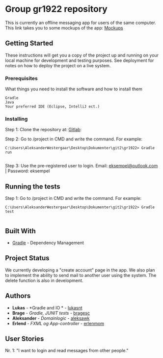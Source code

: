 # Group gr1922 repository 

This is currently an offline messaging app for users of the same computer. 
This link takes you to some mockups of the app: [Mockups](https://gitlab.stud.idi.ntnu.no/it1901/gr1922/gr1922/tree/master/project/Illustrations)

## Getting Started

These instructions will get you a copy of the project up and running on your local machine for development and testing purposes. See deployment for notes on how to deploy the project on a live system.

### Prerequisites

What things you need to install the software and how to install them

```
Gradle
Java
Your preferred IDE (Eclipse, IntelliJ ect.)

```

### Installing

Step 1: Clone the repository at: [Gitlab](https://gitlab.stud.idi.ntnu.no/it1901/gr1922/gr1922.git):
		
Step 2: Go to /project in CMD and write the command. For example:
``` 
C:\Users\AleksanderWestergaar\Desktop\Dokumenter\git2\gr1922> Gradle run 
 
```
Step 3: Use the pre-registered user to login. Email: eksempel@outlook.com | Password: eksempel


## Running the tests

Step 1: Go to /project in CMD and write the command. For example:
``` 
C:\Users\AleksanderWestergaar\Desktop\Dokumenter\git2\gr1922> Gradle test 
 
```

## Built With

* [Gradle](https://docs.gradle.org/current/userguide/userguide.html) - Dependency Management

## Project Status

We currently developing a "create account" page in the app.
We also plan to implement the ability to send mail to another user using the system. 
The delete function is also in development. 


## Authors

* **Lukas** - *Gradle and IO  * - [lukasnt](https://gitlab.stud.idi.ntnu.no/lukasnt)
* **Brage** - *Gradle, JUNIT tests* - [bragesc](https://gitlab.stud.idi.ntnu.no/bragesc)
* **Aleksander** - *Domainlogic* - [aleksawk](https://gitlab.stud.idi.ntnu.no/aleksawk)
* **Erlend** - *FXML og App-controller* - [erlenmom](https://gitlab.stud.idi.ntnu.no/erlenmom)

## User Stories 

Nr. 1: "I want to login and read messages from other people."


